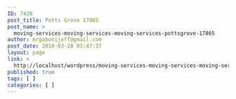 ```yaml
---
ID: 7428
post_title: Potts Grove 17865
post_name: >
  moving-services-moving-services-moving-services-pottsgrove-17865
author: mrgabonijeff@gmail.com
post_date: 2018-03-28 01:47:37
layout: page
link: >
  http://localhost/wordpress/moving-services-moving-services-moving-services-pottsgrove-17865/
published: true
tags: [ ]
categories: [ ]
---
```

